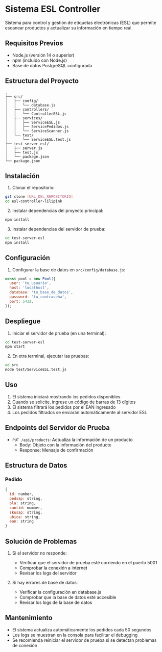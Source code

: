 # Sistema ESL Controller

Sistema para control y gestión de etiquetas electrónicas (ESL) que permite escanear productos y actualizar su información en tiempo real.

## Requisitos Previos

- Node.js (versión 14 o superior)
- npm (incluido con Node.js)
- Base de datos PostgreSQL configurada

## Estructura del Proyecto

```
.
├── src/
│   ├── config/
│   │   └── database.js
│   ├── controllers/
│   │   └── ControllerESL.js
│   ├── services/
│   │   ├── ServiceESL.js
│   │   ├── ServicePedidos.js
│   │   └── ServiceScanner.js
│   └── test/
│       └── ServiceESL.test.js
├── test-server-esl/
│   ├── server.js
│   ├── test.js
│   └── package.json
└── package.json
```

## Instalación

1. Clonar el repositorio:
```bash
git clone [URL_DEL_REPOSITORIO]
cd esl-controller-lilipink
```

2. Instalar dependencias del proyecto principal:
```bash
npm install
```

3. Instalar dependencias del servidor de prueba:
```bash
cd test-server-esl
npm install
```

## Configuración

1. Configurar la base de datos en `src/config/database.js`:
```javascript
const pool = new Pool({
  user: 'tu_usuario',
  host: 'localhost',
  database: 'tu_base_de_datos',
  password: 'tu_contraseña',
  port: 5432,
});
```

## Despliegue

1. Iniciar el servidor de prueba (en una terminal):
```bash
cd test-server-esl
npm start
```

2. En otra terminal, ejecutar las pruebas:
```bash
cd src
node test/ServiceESL.test.js
```

## Uso

1. El sistema iniciará mostrando los pedidos disponibles
2. Cuando se solicite, ingrese un código de barras de 13 dígitos
3. El sistema filtrará los pedidos por el EAN ingresado
4. Los pedidos filtrados se enviarán automáticamente al servidor ESL

## Endpoints del Servidor de Prueba

- `PUT /api/products`: Actualiza la información de un producto
  - Body: Objeto con la información del producto
  - Response: Mensaje de confirmación

## Estructura de Datos

### Pedido
```javascript
{
  id: number,
  pedsap: string,
  ola: string,
  cantid: number,
  skusap: string,
  ubica: string,
  ean: string
}
```

## Solución de Problemas

1. Si el servidor no responde:
   - Verificar que el servidor de prueba esté corriendo en el puerto 5001
   - Comprobar la conexión a internet
   - Revisar los logs del servidor

2. Si hay errores de base de datos:
   - Verificar la configuración en database.js
   - Comprobar que la base de datos esté accesible
   - Revisar los logs de la base de datos

## Mantenimiento

- El sistema actualiza automáticamente los pedidos cada 50 segundos
- Los logs se muestran en la consola para facilitar el debugging
- Se recomienda reiniciar el servidor de prueba si se detectan problemas de conexión 